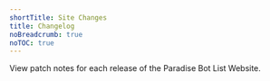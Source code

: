 ```yaml
---
shortTitle: Site Changes
title: Changelog
noBreadcrumb: true
noTOC: true
---
```


View patch notes for each release of the Paradise Bot List Website.

<Overview />
